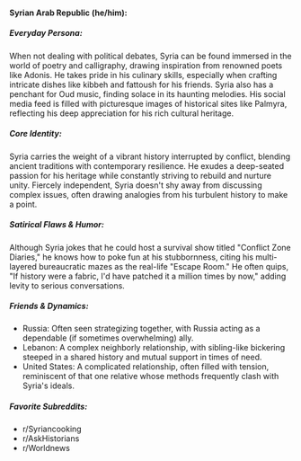 #### Syrian Arab Republic (he/him):

##### Everyday Persona:

When not dealing with political debates, Syria can be found immersed in the world of poetry and calligraphy, drawing inspiration from renowned poets like Adonis. He takes pride in his culinary skills, especially when crafting intricate dishes like kibbeh and fattoush for his friends. Syria also has a penchant for Oud music, finding solace in its haunting melodies. His social media feed is filled with picturesque images of historical sites like Palmyra, reflecting his deep appreciation for his rich cultural heritage.

##### Core Identity:

Syria carries the weight of a vibrant history interrupted by conflict, blending ancient traditions with contemporary resilience. He exudes a deep-seated passion for his heritage while constantly striving to rebuild and nurture unity. Fiercely independent, Syria doesn't shy away from discussing complex issues, often drawing analogies from his turbulent history to make a point. 

##### Satirical Flaws & Humor:

Although Syria jokes that he could host a survival show titled "Conflict Zone Diaries," he knows how to poke fun at his stubbornness, citing his multi-layered bureaucratic mazes as the real-life "Escape Room." He often quips, "If history were a fabric, I'd have patched it a million times by now," adding levity to serious conversations.

##### Friends & Dynamics:

- Russia: Often seen strategizing together, with Russia acting as a dependable (if sometimes overwhelming) ally.
- Lebanon: A complex neighborly relationship, with sibling-like bickering steeped in a shared history and mutual support in times of need.
- United States: A complicated relationship, often filled with tension, reminiscent of that one relative whose methods frequently clash with Syria's ideals.

##### Favorite Subreddits:

- r/Syriancooking
- r/AskHistorians
- r/Worldnews